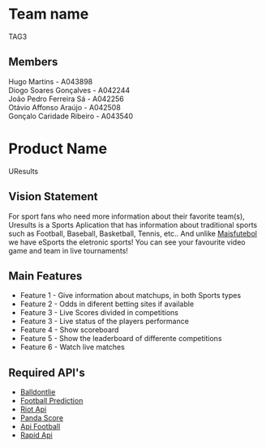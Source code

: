 # Team name

TAG3

## Members

Hugo Martins - A043898 <br>
Diogo Soares Gonçalves - A042244 <br>
João Pedro Ferreira Sá - A042256 <br>
Otávio Affonso Araújo - A042508 <br>
Gonçalo Caridade Ribeiro - A043540 <br>

# Product Name

UResults

## Vision Statement

For sport fans who need more information about their favorite team(s), Uresults is a Sports Aplication that has information about traditional sports such as Football, Baseball, Basketball, Tennis, etc.. And unlike [Maisfutebol](https://maisfutebol.iol.pt/) we have eSports the eletronic sports! You can see your favourite video game and team in live tournaments!

## Main Features

 - Feature 1 - Give information about matchups, in both Sports types
 - Feature 2 - Odds in diferent betting sites if available
 - Feature 3 - Live Scores divided in competitions
 - Feature 3 - Live status of the players performance
 - Feature 4 - Show scoreboard
 - Feature 5 - Show the leaderboard of differente competitions
 - Feature 6 - Watch live matches


## Required API's

- [Balldontlie](https://www.balldontlie.io/)
- [Football Prediction](https://developer.boggio-analytics.com/getting-started/api-endpoints)
- [Riot Api](https://developer.riotgames.com/apis)
- [Panda Score](https://developers.pandascore.co/docs/introduction)
- [Api Football](https://www.api-football.com/)
- [Rapid Api](https://rapidapi.com/api-sports/api/api-nba/)
